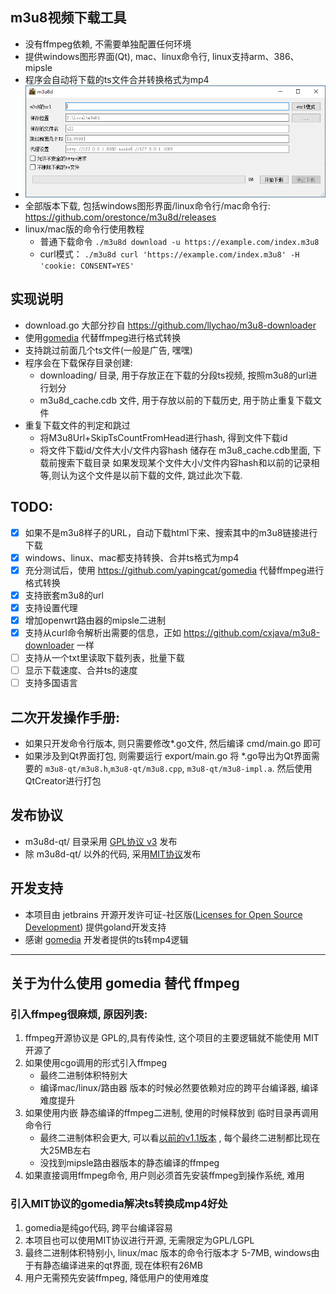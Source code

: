 
## m3u8视频下载工具
* 没有ffmpeg依赖, 不需要单独配置任何环境
* 提供windows图形界面(Qt), mac、linux命令行, linux支持arm、386、mipsle 
* 程序会自动将下载的ts文件合并转换格式为mp4
* ![](m3u8d-qt/screenshot.png)
* 全部版本下载, 包括windows图形界面/linux命令行/mac命令行: https://github.com/orestonce/m3u8d/releases    
* linux/mac版的命令行使用教程
  * 普通下载命令 `./m3u8d download -u https://example.com/index.m3u8`
  * curl模式： `./m3u8d curl 'https://example.com/index.m3u8' -H 'cookie: CONSENT=YES'`
## 实现说明
* download.go 大部分抄自 https://github.com/llychao/m3u8-downloader
* 使用[gomedia](https://github.com/yapingcat/gomedia) 代替ffmpeg进行格式转换
* 支持跳过前面几个ts文件(一般是广告, 嘿嘿)
* 程序会在下载保存目录创建:
    * downloading/ 目录, 用于存放正在下载的分段ts视频, 按照m3u8的url进行划分
    * m3u8d_cache.cdb 文件, 用于存放以前的下载历史, 用于防止重复下载文件
* 重复下载文件的判定和跳过    
    * 将M3u8Url+SkipTsCountFromHead进行hash, 得到文件下载id
    * 将文件下载id/文件大小/文件内容hash 储存在 m3u8_cache.cdb里面, 下载前搜索下载目录
    如果发现某个文件大小/文件内容hash和以前的记录相等,则认为这个文件是以前下载的文件, 跳过此次下载.

## TODO:
  * [x] 如果不是m3u8样子的URL，自动下载html下来、搜索其中的m3u8链接进行下载
  * [x] windows、linux、mac都支持转换、合并ts格式为mp4
  * [x] 充分测试后，使用 https://github.com/yapingcat/gomedia 代替ffmpeg进行格式转换
  * [x] 支持嵌套m3u8的url
  * [x] 支持设置代理
  * [x] 增加openwrt路由器的mipsle二进制
  * [x] 支持从curl命令解析出需要的信息，正如 https://github.com/cxjava/m3u8-downloader 一样
  * [ ] 支持从一个txt里读取下载列表，批量下载
  * [ ] 显示下载速度、合并ts的速度
  * [ ] 支持多国语言
## 二次开发操作手册:
* 如果只开发命令行版本, 则只需要修改*.go文件, 然后编译 cmd/main.go 即可
* 如果涉及到Qt界面打包, 则需要运行 export/main.go 将 *.go导出为Qt界面需要的
`m3u8-qt/m3u8.h`,`m3u8-qt/m3u8.cpp`, `m3u8-qt/m3u8-impl.a`. 然后使用QtCreator进行打包
## 发布协议
* m3u8d-qt/ 目录采用 [GPL协议 v3](m3u8d-qt/LICENSE) 发布
* 除 m3u8d-qt/ 以外的代码, 采用[MIT协议](LICENSE)发布 
## 开发支持
 * 本项目由 jetbrains 开源开发许可证-社区版([Licenses for Open Source Development](https://jb.gg/OpenSourceSupport)) 提供goland开发支持
 * 感谢 [gomedia](https://github.com/yapingcat/gomedia) 开发者提供的ts转mp4逻辑
 
----------------------------------
## 关于为什么使用 gomedia 替代 ffmpeg
### 引入ffmpeg很麻烦, 原因列表:
1. ffmpeg开源协议是 GPL的,具有传染性, 这个项目的主要逻辑就不能使用 MIT 开源了
2. 如果使用cgo调用的形式引入ffmpeg
    * 最终二进制体积特别大
    * 编译mac/linux/路由器 版本的时候必然要依赖对应的跨平台编译器, 编译难度提升
3. 如果使用内嵌 静态编译的ffmpeg二进制, 使用的时候释放到 临时目录再调用命令行
    * 最终二进制体积会更大, 可以看[以前的v1.1版本](https://github.com/orestonce/m3u8d/releases/tag/v1.1) , 每个最终二进制都比现在大25MB左右
    * 没找到mipsle路由器版本的静态编译的ffmpeg
4. 如果直接调用ffmpeg命令, 用户则必须首先安装ffmpeg到操作系统, 难用
### 引入MIT协议的gomedia解决ts转换成mp4好处
1. gomedia是纯go代码, 跨平台编译容易
2. 本项目也可以使用MIT协议进行开源, 无需限定为GPL/LGPL
3. 最终二进制体积特别小, linux/mac 版本的命令行版本才 5-7MB, windows由于有静态编译进来的qt界面, 现在体积有26MB
4. 用户无需预先安装ffmpeg, 降低用户的使用难度
